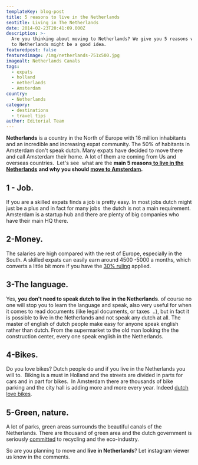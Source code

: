 ```yaml
---
templateKey: blog-post
title: 5 reasons to live in the Netherlands
seotitle: Living in The Netherlands
date: 2014-02-23T20:41:09.000Z
description: >-
  Are you thinking about moving to Netherlands? We give you 5 reasons why moving
  to Netherlands might be a good idea.
featuredpost: false
featuredimage: /img/netherlands-751x500.jpg
imagealt: Netherlands Canals
tags:
  - expats
  - holland
  - netherlands
  - Amsterdam
country:
  - Netherlands
category:
  - destinations
  - travel tips
author: Editorial Team
---
```


**Netherlands** is a country in the North of Europe with 16 million inhabitants and an incredible and increasing expat community. The 50% of habitants in Amsterdam don't speak dutch. Many expats have decided to move there and call Amsterdam their home. A lot of them are coming from Us and overseas countries.  Let's see  what are the **main 5 reasons**[ **to live in the Netherlands**](http://thexpatmagazine.com/netherlands) **and why you should** [**move to Amsterdam**](https://www.thexpatmagazine.com/tags/relocating-to-amsterdam/)**.**

## 1 - Job.

If you are a skilled expats finds a job is pretty easy. In most jobs dutch might just be a plus and in fact for many jobs  the dutch is not a main requirement. Amsterdam is a startup hub and there are plenty of big companies who have their main HQ there.

## 2-Money.

The salaries are high compared with the rest of Europe, especially in the South. A skilled expats can easily earn around 4500 -5000 a months, which converts a little bit more if you have the <a href="https://www.expatica.com/nl/finance_business/tax/The-Dutch-30-percent-ruling_explained_11398.html" target="_blank">30% ruling</a> applied.

## 3-The language.

Yes, **you don't need to speak dutch to live in the Netherlands**. of course no one will stop you to learn the language and speak, also very useful for when it comes to read documents (like legal documents, or taxes  ..), but in fact it is possible to live in the Netherlands and not speak any dutch at all. The master of english of dutch people make easy for anyone speak english rather than dutch. From the supermarket to the old man looking the the construction center, every one speak english in the Netherlands.

## 4-Bikes.

Do you love bikes? Dutch people do and if you live in the Netherlands you will to.  Biking is a must in Holland and the streets are divided in parts for cars and in part for bikes.  In Amsterdam there are thousands of bike parking and the city hall is adding more and more every year. Indeed <a href="https://www.bbc.co.uk/news/magazine-23587916" target="_blank">dutch love bikes</a>.

## 5-Green, nature.

A lot of parks, green areas surrounds the beautiful canals of the Netherlands. There are thousand of green area and the dutch government is seriously <a href="https://www.cbs.nl/NR/rdonlyres/2C613080-F668-439C-B12C-98BF361B5ADF/0/2013p44pub.pdf" target="_blank">committed</a> to recycling and the eco-industry.

So are you planning to move and **live in Netherlands**? Let <a style="color:#000;text-decoration:none" href="https://sites.google.com/view/instagramviewer/">instagram viewer</a> us know in the comments.
